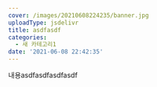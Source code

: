 ```yaml
---
cover: /images/20210608224235/banner.jpg
uploadType: jsdelivr
title: asdfasdf
categories:
  - 새 카테고리1
date: '2021-06-08 22:42:35'
---
```

내용asdfasdfasdfasdf